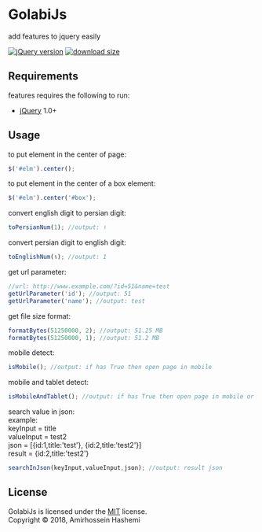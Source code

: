 # GolabiJs
add features to jquery easily

[![jQuery version][jquery-version]](#)
[![download size][download-size]](#)

[jquery-version]: https://img.shields.io/badge/jQuery-1.0%2B-brightgreen.svg
[download-size]: https://img.shields.io/badge/download-1kb-brightgreen.svg

Requirements
------------
features requires the following to run:

  * [jQuery][jQuery] 1.0+


[jQuery]: https://jQuery.com/

Usage
-----

to put element in the center of page:
```js
$('#elm').center();
```

to put element in the center of a box element:
```js
$('#elm').center('#box');
```

convert english digit to persian digit:
```js
toPersianNum(1); //output: ۱
```

convert persian digit to english digit:
```js
toEnglishNum(۱); //output: 1
```

get url parameter:
```js
//url: http://www.example.com/?id=51&name=test
getUrlParameter('id'); //output: 51
getUrlParameter('name'); //output: test
```

get file size format:
```js
formatBytes(51250000, 2); //output: 51.25 MB
formatBytes(51250000, 1); //output: 51.2 MB
```

mobile detect:
```js
isMobile(); //output: if has True then open page in mobile
```

mobile and tablet detect:
```js
isMobileAndTablet(); //output: if has True then open page in mobile or tablet
```

search value in json: <br>
example:<br>
keyInput = title<br>
valueInput = test2<br>
json = [{id:1,title:'test'}, {id:2,title:'test2'}]<br>
result = {id:2,title:'test2'}<br>
```js
searchInJson(keyInput,valueInput,json); //output: result json
```


License
-------
GolabiJs is licensed under the [MIT](#) license.  
Copyright &copy; 2018, Amirhossein Hashemi
